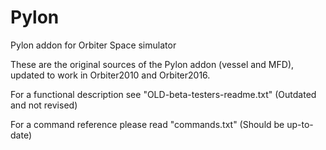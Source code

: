 # Pylon
Pylon addon for Orbiter Space simulator

These are the original sources of the Pylon addon (vessel and MFD), updated to work in Orbiter2010 and Orbiter2016.

For a functional description see "OLD-beta-testers-readme.txt" (Outdated and not revised)

For a command reference please read "commands.txt" (Should be up-to-date)

